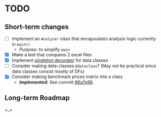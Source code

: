 # TODO

## Short-term changes

- [ ] Implement an `Analyzer` class that encapsulates analysis logic currently in `main()`
  - *Purpose*: to simplify `main`
- [x] Make a test that compares 2 excel files
- [x] Implement [singleton decorator](https://stackoverflow.com/questions/42237752/single-instance-of-class-in-python) for data classes
- [ ] Consider making data-classes `@dataclass`? (May not be practical since data classes consist mostly of DFs)
- [x] Consider making benchmark prices matrix into a class
  - ***Implemented***: See commit [86a7e96](86a7e96004e74d9803681ac0235d55143f4dd927).

## Long-term Roadmap

+_+